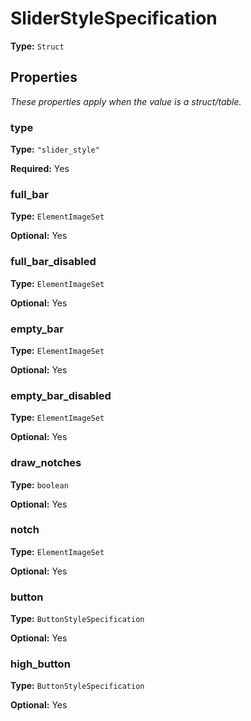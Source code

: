 # SliderStyleSpecification

**Type:** `Struct`

## Properties

*These properties apply when the value is a struct/table.*

### type

**Type:** `"slider_style"`

**Required:** Yes

### full_bar

**Type:** `ElementImageSet`

**Optional:** Yes

### full_bar_disabled

**Type:** `ElementImageSet`

**Optional:** Yes

### empty_bar

**Type:** `ElementImageSet`

**Optional:** Yes

### empty_bar_disabled

**Type:** `ElementImageSet`

**Optional:** Yes

### draw_notches

**Type:** `boolean`

**Optional:** Yes

### notch

**Type:** `ElementImageSet`

**Optional:** Yes

### button

**Type:** `ButtonStyleSpecification`

**Optional:** Yes

### high_button

**Type:** `ButtonStyleSpecification`

**Optional:** Yes

